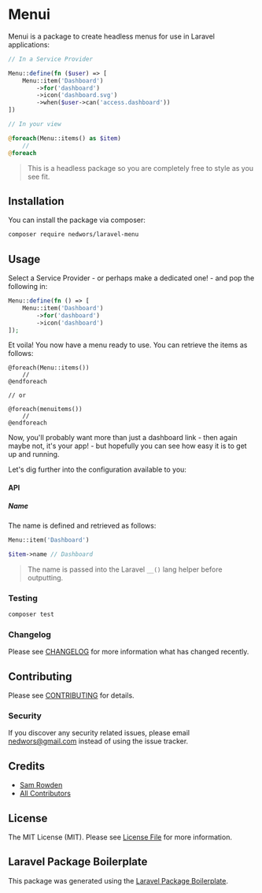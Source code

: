 # Menui

Menui is a package to create headless menus for use in Laravel applications:

```php
// In a Service Provider

Menu::define(fn ($user) => [
    Menu::item('Dashboard')
        ->for('dashboard')
        ->icon('dashboard.svg')
        ->when($user->can('access.dashboard'))
])

// In your view

@foreach(Menu::items() as $item)
    //
@foreach
```
> This is a headless package so you are completely free to style as you see fit.

## Installation

You can install the package via composer:

```bash
composer require nedwors/laravel-menu
```

## Usage

Select a Service Provider - or perhaps make a dedicated one! - and pop the following in:
```php
Menu::define(fn () => [
    Menu::item('Dashboard')
        ->for('dashboard')
        ->icon('dashboard')
]);
```

Et voila! You now have a menu ready to use. You can retrieve the items as follows:

```blade
@foreach(Menu::items())
    //
@endforeach

// or

@foreach(menuitems())
    //
@endforeach
```
Now, you'll probably want more than just a dashboard link - then again maybe not, it's your app! - but hopefully you can see how easy it is to get up and running.

Let's dig further into the configuration available to you:

#### API
##### Name
The name is defined and retrieved as follows:

```php
Menu::item('Dashboard')

$item->name // Dashboard
```
> The name is passed into the Laravel `__()` lang helper before outputting.

### Testing

```bash
composer test
```

### Changelog

Please see [CHANGELOG](CHANGELOG.md) for more information what has changed recently.

## Contributing

Please see [CONTRIBUTING](CONTRIBUTING.md) for details.

### Security

If you discover any security related issues, please email nedwors@gmail.com instead of using the issue tracker.

## Credits

-   [Sam Rowden](https://github.com/nedwors)
-   [All Contributors](../../contributors)

## License

The MIT License (MIT). Please see [License File](LICENSE.md) for more information.

## Laravel Package Boilerplate

This package was generated using the [Laravel Package Boilerplate](https://laravelpackageboilerplate.com).
